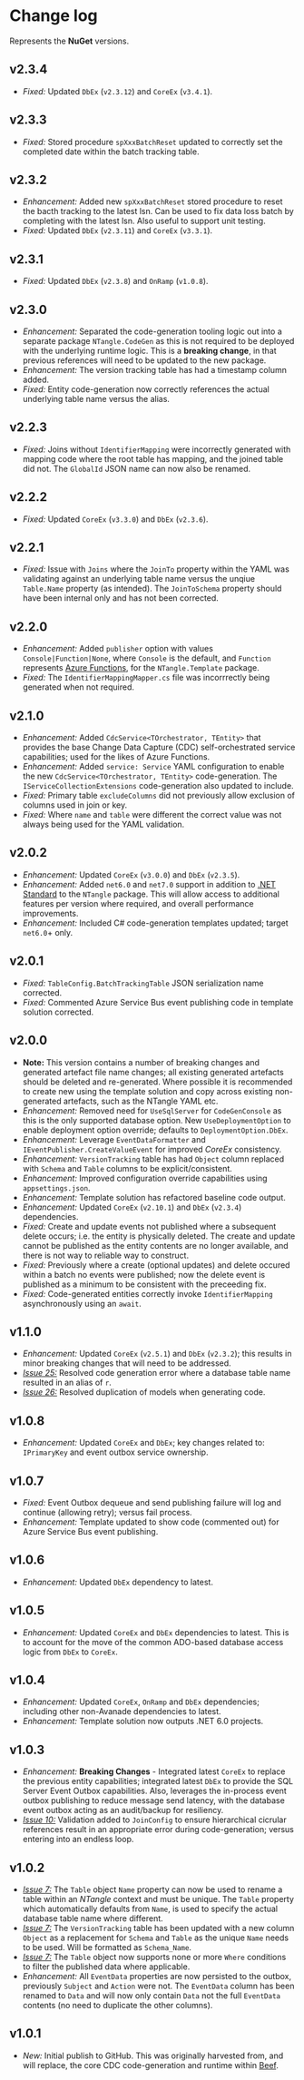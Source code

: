 # Change log

Represents the **NuGet** versions.

## v2.3.4
- *Fixed:* Updated `DbEx` (`v2.3.12`) and `CoreEx` (`v3.4.1`).

## v2.3.3
- *Fixed:* Stored procedure `spXxxBatchReset` updated to correctly set the completed date within the batch tracking table.

## v2.3.2
- *Enhancement:* Added new `spXxxBatchReset` stored procedure to reset the bacth tracking to the latest lsn. Can be used to fix data loss batch by completing with the latest lsn. Also useful to support unit testing.
- *Fixed:* Updated `DbEx` (`v2.3.11`) and `CoreEx` (`v3.3.1`).

## v2.3.1
- *Fixed:* Updated `DbEx` (`v2.3.8`) and `OnRamp` (`v1.0.8`).

## v2.3.0
- *Enhancement:* Separated the code-generation tooling logic out into a separate package `NTangle.CodeGen` as this is not required to be deployed with the underlying runtime logic. This is a **breaking change**, in that previous references will need to be updated to the new package.
- *Enhancement:* The version tracking table has had a timestamp column added.
- *Fixed:* Entity code-generation now correctly references the actual underlying table name versus the alias.

## v2.2.3
- *Fixed:* Joins without `IdentifierMapping` were incorrectly generated with mapping code where the root table has mapping, and the joined table did not. The `GlobalId` JSON name can now also be renamed.

## v2.2.2
- *Fixed:* Updated `CoreEx` (`v3.3.0`) and `DbEx` (`v2.3.6`).

## v2.2.1
- *Fixed:* Issue with `Joins` where the `JoinTo` property within the YAML was validating against an underlying table name versus the unqiue `Table.Name` property (as intended). The `JoinToSchema` property should have been internal only and has not been corrected.

## v2.2.0
- *Enhancement:* Added `publisher` option with values `Console|Function|None`, where `Console` is the default, and `Function` represents [Azure Functions](https://learn.microsoft.com/en-us/azure/azure-functions/functions-overview), for the `NTangle.Template` package.
- *Fixed:* The `IdentifierMappingMapper.cs` file was incorrrectly being generated when not required.

## v2.1.0
- *Enhancement:* Added `CdcService<TOrchestrator, TEntity>` that provides the base Change Data Capture (CDC) self-orchestrated service capabilities; used for the likes of Azure Functions.
- *Enhancement:* Added `service: Service` YAML configuration to enable the new  `CdcService<TOrchestrator, TEntity>` code-generation. The `IServiceCollectionExtensions` code-generation also updated to include.
- *Fixed:* Primary table `excludeColumns` did not previously allow exclusion of columns used in join or key.
- *Fixed:* Where `name` and `table` were different the correct value was not always being used for the YAML validation.

## v2.0.2
- *Enhancement:* Updated `CoreEx` (`v3.0.0`) and `DbEx` (`v2.3.5`).
- *Enhancement:* Added `net6.0` and `net7.0` support in addition to [.NET Standard](https://learn.microsoft.com/en-us/dotnet/standard/net-standard#when-to-target-net50-or-net60-vs-netstandard) to the `NTangle` package. This will allow access to additional features per version where required, and overall performance improvements.
- *Enhancement:* Included C# code-generation templates updated; target `net6.0`+ only.

## v2.0.1
- *Fixed:* `TableConfig.BatchTrackingTable` JSON serialization name corrected.
- *Fixed:* Commented Azure Service Bus event publishing code in template solution corrected.

## v2.0.0
- **Note:** This version contains a number of breaking changes and generated artefact file name changes; all existing generated artefacts should be deleted and re-generated. Where possible it is recommended to create new using the template solution and copy across existing non-generated artefacts, such as the NTangle YAML etc.
- *Enhancement:* Removed need for `UseSqlServer` for `CodeGenConsole` as this is the only supported database option. New `UseDeploymentOption` to enable deployment option override; defaults to `DeploymentOption.DbEx`.
- *Enhancement:* Leverage `EventDataFormatter` and `IEventPublisher.CreateValueEvent` for improved _CoreEx_ consistency.
- *Enhancement:* `VersionTracking` table has had `Object` column replaced with `Schema` and `Table` columns to be explicit/consistent.
- *Enhancement:* Improved configuration override capabilities using `appsettings.json`.
- *Enhancement:* Template solution has refactored baseline code output.
- *Enhancement:* Updated `CoreEx` (`v2.10.1`) and `DbEx` (`v2.3.4`) dependencies.
- *Fixed:* Create and update events not published where a subsequent delete occurs; i.e. the entity is physically deleted. The create and update cannot be published as the entity contents are no longer available, and there is not way to reliable way to construct.
- *Fixed:* Previously where a create (optional updates) and delete occured within a batch no events were published; now the delete event is published as a minimum to be consistent with the preceeding fix.
- *Fixed:* Code-generated entities correctly invoke `IdentifierMapping` asynchronously using an `await`.

## v1.1.0
- *Enhancement:* Updated `CoreEx` (`v2.5.1`) and `DbEx` (`v2.3.2`); this results in minor breaking changes that will need to be addressed.
- [*Issue 25:*](https://github.com/Avanade/NTangle/issues/25) Resolved code generation error where a database table name resulted in an alias of `r`.
- [*Issue 26:*](https://github.com/Avanade/NTangle/issues/26) Resolved duplication of models when generating code.

## v1.0.8
- *Enhancement:* Updated `CoreEx` and `DbEx`; key changes related to: `IPrimaryKey` and event outbox service ownership.  

## v1.0.7
- *Fixed:* Event Outbox dequeue and send publishing failure will log and continue (allowing retry); versus fail process.
- *Enhancement:* Template updated to show code (commented out) for Azure Service Bus event publishing.

## v1.0.6
- *Enhancement:* Updated `DbEx` dependency to latest.

## v1.0.5
- *Enhancement:* Updated `CoreEx` and `DbEx` dependencies to latest. This is to account for the move of the common ADO-based database access logic from `DbEx` to `CoreEx`.

## v1.0.4
- *Enhancement:* Updated `CoreEx`, `OnRamp` and `DbEx` dependencies; including other non-Avanade dependencies to latest.
- *Enhancement:* Template solution now outputs .NET 6.0 projects.

## v1.0.3
- *Enhancement:* **Breaking Changes** - Integrated latest `CoreEx` to replace the previous entity capabilities; integrated latest `DbEx` to provide the SQL Server Event Outbox capabilities. Also, leverages the in-process event outbox publishing to reduce message send latency, with the database event outbox acting as an audit/backup for resiliency.
- [*Issue 10:*](https://github.com/Avanade/NTangle/issues/10) Validation added to `JoinConfig` to ensure hierarchical cicrular references result in an appropriate error during code-generation; versus entering into an endless loop.

## v1.0.2
- [*Issue 7:*](https://github.com/Avanade/NTangle/issues/7) The `Table` object `Name` property can now be used to rename a table within an _NTangle_ context and must be unique. The `Table` property which automatically defaults from `Name`, is used to specify the actual database table name where different.
- [*Issue 7:*](https://github.com/Avanade/NTangle/issues/7) The `VersionTracking` table has been updated with a new column `Object` as a replacement for `Schema` and `Table` as the unique `Name` needs to be used. Will be formatted as `Schema_Name`.
- [*Issue 7:*](https://github.com/Avanade/NTangle/issues/7) The `Table` object now supports none or more `Where` conditions to filter the published data where applicable.
- *Enhancement:* All `EventData` properties are now persisted to the outbox, previously `Subject` and `Action` were not. The `EventData` column has been renamed to `Data` and will now only contain `Data` not the full `EventData` contents (no need to duplicate the other columns).

## v1.0.1
- *New:* Initial publish to GitHub. This was originally harvested from, and will replace, the core CDC code-generation and runtime within [Beef](https://github.com/Avanade/Beef).
